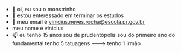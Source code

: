 - 👋 oi, eu sou o monstrinho
- 👀 estou enteressado em terminar os estudos
- 🌱 meu email é vinicius.neves.rocha@escola.pr.gov.br
-   meu nome é vinicius 
- 📫 eu tenho 15 anos
     sou de prudentópolis
     sou do primeiro ano do fundamental
     tenho 5 tatuagens
---> tenho 1 irmão
